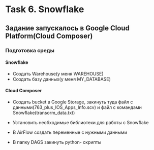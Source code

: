 # Task 6. Snowflake


## Задание запускалось в Google Cloud Platform(Cloud Composer)

### Подготовка среды

#### Snowflake

- Создать Warehouse(у меня WAREHOUSE)
- Создать базу данных(у меня MY_DATABASE)

#### Cloud Composer

- Создать bucket в Google Storage, закинуть туда файл с данными(763_plus_IOS_Apps_Info.scv) и файл с командами Snowflake(transorm_data.txt)


- Установить необходимые библиотеки для работы с Snowflake


- В AirFlow создать переменные с нужными данными 

- В папку DAGS закинуть python- скрипты 





